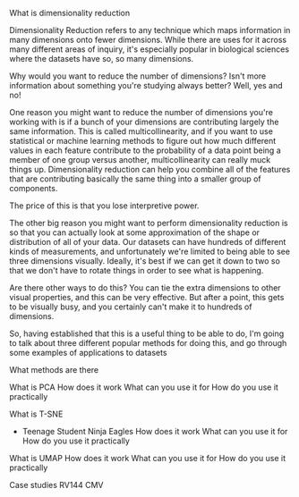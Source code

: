 What is dimensionality reduction

Dimensionality Reduction refers to any technique which maps information in many dimensions onto fewer dimensions. While there are uses for it across many different areas of inquiry, it's especially popular in biological sciences where the datasets have so, so many dimensions.

Why would you want to reduce the number of dimensions? Isn't more information about something you're studying always better? Well, yes and no!

One reason you might want to reduce the number of dimensions you're working with is if a bunch of your dimensions are contributing largely the same information. This is called multicollinearity, and if you want to use statistical or machine learning methods to figure out how much different values in each feature contribute to the probability of a data point being a member of one group versus another, multicollinearity can really muck things up. Dimensionality reduction can help you combine all of the features that are contributing basically the same thing into a smaller group of components.

The price of this is that you lose interpretive power.

The other big reason you might want to perform dimensionality reduction is so that you can actually look at some approximation of the shape or distribution of all of your data. Our datasets can have hundreds of different kinds of measurements, and unfortunately we're limited to being able to see three dimensions visually. Ideally, it's best if we can get it down to two so that we don't have to rotate things in order to see what is happening.

Are there other ways to do this? You can tie the extra dimensions to other visual properties, and this can be very effective. But after a point, this gets to be visually busy, and you certainly can't make it to hundreds of dimensions.

So, having established that this is a useful thing to be able to do, I'm going to talk about three different popular methods for doing this, and go through some examples of applications to datasets

What methods are there

What is PCA
How does it work
What can you use it for
How do you use it practically

What is T-SNE
* Teenage Student Ninja Eagles
How does it work
What can you use it for
How do you use it practically

What is UMAP
How does it work
What can you use it for
How do you use it practically

Case studies
RV144
CMV